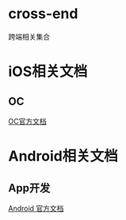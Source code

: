 # cross-end
跨端相关集合

# iOS相关文档
## OC
[OC官方文档](https://developer.apple.com/library/archive/documentation/Cocoa/Conceptual/ProgrammingWithObjectiveC/Introduction/Introduction.html#//apple_ref/doc/uid/TP40011210-CH1-SW1)


# Android相关文档
## App开发
[Android 官方文档](https://developer.android.com/guide)